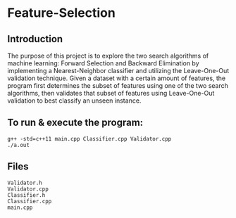 # Feature-Selection

## Introduction
The purpose of this project is to explore the two search algorithms of machine learning: Forward Selection and Backward Elimination by implementing a Nearest-Neighbor classifier and utilizing the Leave-One-Out validation technique. Given a dataset with a certain amount of features, the program first determines the subset of features using one of the two search algorithms, then validates that subset of features using Leave-One-Out validation to best classify an unseen instance.

## To run & execute the program:
```g++ -std=c++11 main.cpp Classifier.cpp Validator.cpp```<br>
```./a.out```

## Files
```Validator.h```<br>
```Validator.cpp```<br>
```Classifier.h```<br>
```Classifier.cpp```<br>
```main.cpp```<br>
